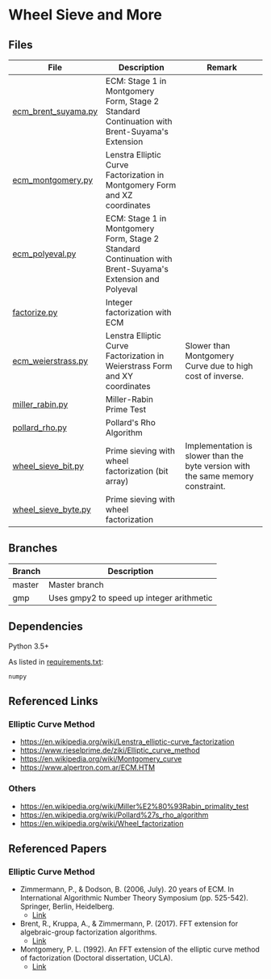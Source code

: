 # Wheel Sieve and More

## Files
|File|Description|Remark|
|--|--|--|
|[ecm_brent_suyama.py](wheel_sieve/ecm_brent_suyama.py)|ECM: Stage 1 in Montgomery Form, Stage 2 Standard Continuation with Brent-Suyama's Extension||
|[ecm_montgomery.py](wheel_sieve/ecm_montgomery.py)|Lenstra Elliptic Curve Factorization in Montgomery Form and XZ coordinates||
|[ecm_polyeval.py](wheel_sieve/ecm_polyeval.py)|ECM: Stage 1 in Montgomery Form, Stage 2 Standard Continuation with Brent-Suyama's Extension and Polyeval||
|[factorize.py](wheel_sieve/factorize.py)|Integer factorization with ECM||
|[ecm_weierstrass.py](wheel_sieve/ecm_weierstrass.py)|Lenstra Elliptic Curve Factorization in Weierstrass Form and XY coordinates|Slower than Montgomery Curve due to high cost of inverse.|
|[miller_rabin.py](wheel_sieve/miller_rabin.py)|Miller-Rabin Prime Test||
|[pollard_rho.py](wheel_sieve/pollard_rho.py)|Pollard's Rho Algorithm||
|[wheel_sieve_bit.py](wheel_sieve/wheel_sieve_bit.py)|Prime sieving with wheel factorization (bit array)|Implementation is slower than the byte version with the same memory constraint.|
|[wheel_sieve_byte.py](wheel_sieve/wheel_sieve_byte.py)|Prime sieving with wheel factorization||

## Branches
|Branch|Description|
|--|--|
|master|Master branch|
|gmp|Uses gmpy2 to speed up integer arithmetic|

## Dependencies
Python 3.5+

As listed in [requirements.txt](requirements.txt):
```
numpy
```

## Referenced Links

### Elliptic Curve Method
- https://en.wikipedia.org/wiki/Lenstra_elliptic-curve_factorization
- https://www.rieselprime.de/ziki/Elliptic_curve_method
- https://en.wikipedia.org/wiki/Montgomery_curve
- https://www.alpertron.com.ar/ECM.HTM

### Others
- https://en.wikipedia.org/wiki/Miller%E2%80%93Rabin_primality_test
- https://en.wikipedia.org/wiki/Pollard%27s_rho_algorithm
- https://en.wikipedia.org/wiki/Wheel_factorization

## Referenced Papers

### Elliptic Curve Method
 - Zimmermann, P., & Dodson, B. (2006, July). 20 years of ECM. In International Algorithmic Number Theory Symposium (pp. 525-542). Springer, Berlin, Heidelberg.
   - [Link](https://hal.inria.fr/inria-00070192v2)
 - Brent, R., Kruppa, A., & Zimmermann, P. (2017). FFT extension for algebraic-group factorization algorithms.
   - [Link](https://hal.inria.fr/hal-01630907/document)
 - Montgomery, P. L. (1992). An FFT extension of the elliptic curve method of factorization (Doctoral dissertation, UCLA).
   - [Link](http://cr.yp.to/bib/1992/montgomery.ps)
